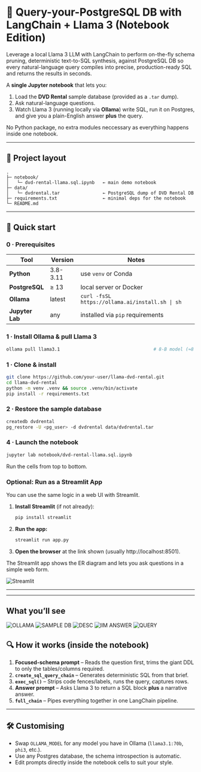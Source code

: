 # 🐬 Query-your-PostgreSQL DB with LangChain + Llama 3 (Notebook Edition)

Leverage a local Llama 3 LLM with LangChain to perform on-the-fly schema pruning, deterministic text-to-SQL synthesis, against PostgreSQL DB so every natural-language query compiles into precise, production-ready SQL and returns the results in seconds.

A **single Jupyter notebook** that lets you:

1. Load the **DVD Rental** sample database (provided as a `.tar` dump).  
2. Ask natural-language questions.  
3. Watch Llama 3 (running locally via **Ollama**) write SQL, run it on Postgres, and give you a plain-English answer **plus** the query.

No Python package, no extra modules neccessary as everything happens inside one notebook.

---

## 📁 Project layout

```
.
├─ notebook/
│   └─ dvd-rental-llama.sql.ipynb   ← main demo notebook
├─ data/
│   └─ dvdrental.tar                ← PostgreSQL dump of DVD Rental DB
├─ requirements.txt                 ← minimal deps for the notebook
└─ README.md
```

---
## 🚀 Quick start

### 0 · Prerequisites

| Tool            | Version   | Notes                                                |
|-----------------|-----------|------------------------------------------------------|
| **Python**      | 3.8-3.11  | use `venv` or Conda                                  |
| **PostgreSQL**  | ≥ 13      | local server or Docker                               |
| **Ollama**      | latest    | `curl -fsSL https://ollama.ai/install.sh \| sh`      |
| **Jupyter Lab** | any       | installed via `pip` requirements                     |

### 1 · Install **Ollama** & pull Llama 3  
```bash
ollama pull llama3.1                                   # 8-B model (≈8 GB)
``` 

### 1 · Clone & install
```bash
git clone https://github.com/your-user/llama-dvd-rental.git
cd llama-dvd-rental
python -m venv .venv && source .venv/bin/activate
pip install -r requirements.txt
```

### 2 · Restore the sample database
```bash
createdb dvdrental
pg_restore -U <pg_user> -d dvdrental data/dvdrental.tar
```

### 4 · Launch the notebook
```bash
jupyter lab notebook/dvd-rental-llama.sql.ipynb
```
Run the cells from top to bottom.

### Optional: Run as a Streamlit App

You can use the same logic in a web UI with Streamlit.

1. **Install Streamlit** (if not already):
    ```bash
    pip install streamlit
    ```

2. **Run the app:**
    ```bash
    streamlit run app.py
    ```

3. **Open the browser** at the link shown (usually http://localhost:8501).

The Streamlit app shows the ER diagram and lets you ask questions in a simple web form.

![Streamlit](images/streamlit.JPG)

---

---
## What you’ll see

![OLLAMA](<images/ollama install.JPG>)
![SAMPLE DB](images/DVDrentalDB.JPG)
![DESC](images/Focused_schema.JPG)
![llM ANSWER](<images/LLM RESULT.JPG>)
![QUERY](images/QUERY.JPG)


## 🔍 How it works (inside the notebook)

1. **Focused-schema prompt** – Reads the question first, trims the giant DDL to only the tables/columns required.  
2. **`create_sql_query_chain`** – Generates deterministic SQL from that brief.  
3. **`exec_sql()`** – Strips code fences/labels, runs the query, captures rows.  
4. **Answer prompt** – Asks Llama 3 to return a SQL block **plus** a narrative answer.  
5. **`full_chain`** – Pipes everything together in one LangChain pipeline.

---

## 🛠️ Customising

* Swap `OLLAMA_MODEL` for any model you have in Ollama (`llama3.1:70b`, `phi3`, etc.).  
* Use any Postgres database, the schema introspection is automatic.  
* Edit prompts directly inside the notebook cells to suit your style.